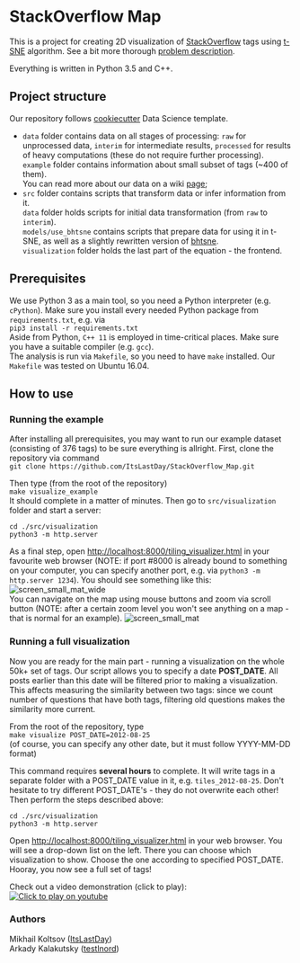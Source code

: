 # StackOverflow Map

This is a project for creating 2D visualization of [StackOverflow](http://stackoverflow.com/)
tags using [t-SNE](https://lvdmaaten.github.io/tsne/) 
algorithm. See a bit more thorough [problem description](https://github.com/ItsLastDay/StackOverflow_Map/wiki/Problem-description).

Everything is written in Python 3.5 and C++.

## Project structure

Our repository follows [cookiecutter](http://drivendata.github.io/cookiecutter-data-science/) Data Science template.  
  - `data` folder contains data on all stages of processing: `raw` for unprocessed data, `interim` for intermediate results, `processed` for results of heavy computations (these do not require further processing).  
  `example` folder contains information about small subset of tags (~400 of them).   
  You can read more about our data on a wiki [page](https://github.com/ItsLastDay/StackOverflow_Map/wiki/Data);
  - `src` folder contains scripts that transform data or infer information from it.  
  `data` folder holds scripts for initial data transformation (from `raw` to `interim`).  
  `models/use_bhtsne` contains scripts that prepare data for using it in t-SNE, as well as a slightly rewritten version of [bhtsne](https://github.com/lvdmaaten/bhtsne).  
  `visualization` folder holds the last part of the equation - the frontend. 
  
## Prerequisites

We use Python 3 as a main tool, so you need a Python interpreter (e.g. `cPython`).
Make sure you install every needed Python package from `requirements.txt`, e.g. via  
`pip3 install -r requirements.txt`  
Aside from Python, `C++ 11` is employed in time-critical places. Make sure you have a suitable compiler (e.g. `gcc`).  
The analysis is run via `Makefile`, so you need to have `make` installed. Our `Makefile` was tested on Ubuntu 16.04.


## How to use

### Running the example
After installing all prerequisites, you may want to run our example dataset (consisting of 376 tags) to be sure everything is allright. First, clone the repository via command  
`git clone https://github.com/ItsLastDay/StackOverflow_Map.git`  

Then type (from the root of the repository)  
`make visualize_example`  
It should complete in a matter of minutes. Then go to `src/visualization` folder and start a server:  
```
cd ./src/visualization
python3 -m http.server
```  
As a final step, open [http://localhost:8000/tiling_visualizer.html](http://localhost:8000/tiling_visualizer.html) in your favourite web browser (NOTE: if port #8000 is already bound to something on your computer, you can specify another port, e.g. via `python3 -m http.server 1234`). You should see something like this:  
![screen_small_mat_wide](https://cloud.githubusercontent.com/assets/6823298/20543474/fd363f1e-b116-11e6-876c-31124c40e976.jpg)  
You can navigate on the map using mouse buttons and zoom via scroll button (NOTE: after a certain zoom level you won't see anything on a map - that is normal for an example).
![screen_small_mat](https://cloud.githubusercontent.com/assets/6823298/20543477/025cc3b4-b117-11e6-8e4d-99ad35a68843.jpg)

### Running a full visualization
Now you are ready for the main part - running a visualization on the whole 50k+ set of tags. Our script allows you to specify a date **POST_DATE**. All posts earlier than this date will be filtered prior to making a visualization. This affects measuring the similarity between two tags: since we count number of questions that have both tags, filtering old questions makes the similarity more current.

From the root of the repository, type  
`make visualize POST_DATE=2012-08-25`  
(of course, you can specify any other date, but it must follow YYYY-MM-DD format)

This command requires **several hours** to complete. It will write tags in a separate folder with a POST_DATE value in it, e.g. `tiles_2012-08-25`. Don't hesitate to try different POST_DATE's - they do not overwrite each other! Then perform the steps described above:
```
cd ./src/visualization
python3 -m http.server
```  
Open [http://localhost:8000/tiling_visualizer.html](http://localhost:8000/tiling_visualizer.html) in your web browser. 
You will see a drop-down list on the left. There you can choose which visualization to show. Choose the one according to specified POST_DATE.
Hooray, you now see a full set of tags!  

Check out a video demonstration (click to play):  
[![Click to play on youtube](https://img.youtube.com/vi/mj90I_i6HNo/0.jpg)](https://www.youtube.com/watch?v=mj90I_i6HNo)

### Authors
Mikhail Koltsov ([ItsLastDay](https://github.com/ItsLastDay))  
Arkady Kalakutsky ([testlnord](https://github.com/testlnord))
